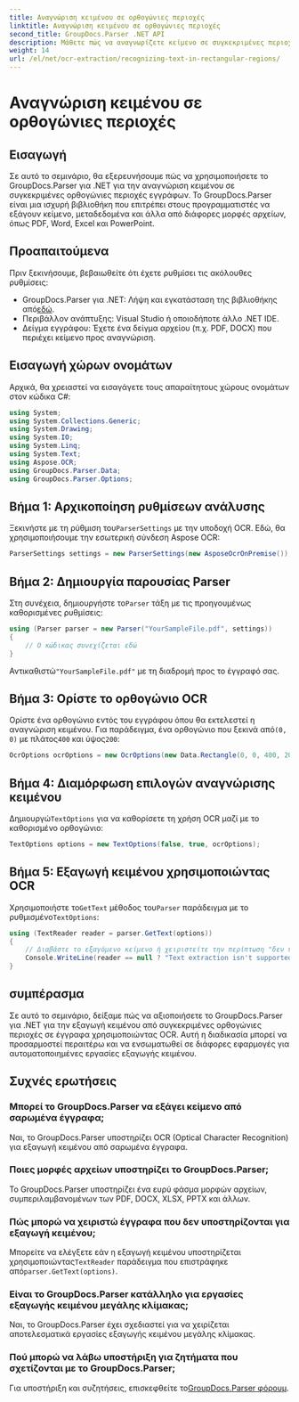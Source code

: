 ```yaml
---
title: Αναγνώριση κειμένου σε ορθογώνιες περιοχές
linktitle: Αναγνώριση κειμένου σε ορθογώνιες περιοχές
second_title: GroupDocs.Parser .NET API
description: Μάθετε πώς να αναγνωρίζετε κείμενο σε συγκεκριμένες περιοχές εγγράφων χρησιμοποιώντας το GroupDocs.Parser για .NET με δυνατότητες OCR.
weight: 14
url: /el/net/ocr-extraction/recognizing-text-in-rectangular-regions/
---
```


# Αναγνώριση κειμένου σε ορθογώνιες περιοχές

## Εισαγωγή
Σε αυτό το σεμινάριο, θα εξερευνήσουμε πώς να χρησιμοποιήσετε το GroupDocs.Parser για .NET για την αναγνώριση κειμένου σε συγκεκριμένες ορθογώνιες περιοχές εγγράφων. Το GroupDocs.Parser είναι μια ισχυρή βιβλιοθήκη που επιτρέπει στους προγραμματιστές να εξάγουν κείμενο, μεταδεδομένα και άλλα από διάφορες μορφές αρχείων, όπως PDF, Word, Excel και PowerPoint.
## Προαπαιτούμενα
Πριν ξεκινήσουμε, βεβαιωθείτε ότι έχετε ρυθμίσει τις ακόλουθες ρυθμίσεις:
-  GroupDocs.Parser για .NET: Λήψη και εγκατάσταση της βιβλιοθήκης από[εδώ](https://releases.groupdocs.com/parser/net/).
- Περιβάλλον ανάπτυξης: Visual Studio ή οποιοδήποτε άλλο .NET IDE.
- Δείγμα εγγράφου: Έχετε ένα δείγμα αρχείου (π.χ. PDF, DOCX) που περιέχει κείμενο προς αναγνώριση.

## Εισαγωγή χώρων ονομάτων
Αρχικά, θα χρειαστεί να εισαγάγετε τους απαραίτητους χώρους ονομάτων στον κώδικα C#:
```csharp
using System;
using System.Collections.Generic;
using System.Drawing;
using System.IO;
using System.Linq;
using System.Text;
using Aspose.OCR;
using GroupDocs.Parser.Data;
using GroupDocs.Parser.Options;
```
## Βήμα 1: Αρχικοποίηση ρυθμίσεων ανάλυσης
 Ξεκινήστε με τη ρύθμιση του`ParserSettings` με την υποδοχή OCR. Εδώ, θα χρησιμοποιήσουμε την εσωτερική σύνδεση Aspose OCR:
```csharp
ParserSettings settings = new ParserSettings(new AsposeOcrOnPremise());
```
## Βήμα 2: Δημιουργία παρουσίας Parser
 Στη συνέχεια, δημιουργήστε το`Parser` τάξη με τις προηγουμένως καθορισμένες ρυθμίσεις:
```csharp
using (Parser parser = new Parser("YourSampleFile.pdf", settings))
{
    // Ο κώδικας συνεχίζεται εδώ
}
```
 Αντικαθιστώ`"YourSampleFile.pdf"` με τη διαδρομή προς το έγγραφό σας.
## Βήμα 3: Ορίστε το ορθογώνιο OCR
 Ορίστε ένα ορθογώνιο εντός του εγγράφου όπου θα εκτελεστεί η αναγνώριση κειμένου. Για παράδειγμα, ένα ορθογώνιο που ξεκινά από`(0, 0)` με πλάτος`400` και ύψος`200`:
```csharp
OcrOptions ocrOptions = new OcrOptions(new Data.Rectangle(0, 0, 400, 200));
```
## Βήμα 4: Διαμόρφωση επιλογών αναγνώρισης κειμένου
 Δημιουργώ`TextOptions` για να καθορίσετε τη χρήση OCR μαζί με το καθορισμένο ορθογώνιο:
```csharp
TextOptions options = new TextOptions(false, true, ocrOptions);
```
## Βήμα 5: Εξαγωγή κειμένου χρησιμοποιώντας OCR
 Χρησιμοποιήστε το`GetText` μέθοδος του`Parser` παράδειγμα με το ρυθμισμένο`TextOptions`:
```csharp
using (TextReader reader = parser.GetText(options))
{
    // Διαβάστε το εξαγόμενο κείμενο ή χειριστείτε την περίπτωση "δεν υποστηρίζεται".
    Console.WriteLine(reader == null ? "Text extraction isn't supported" : reader.ReadToEnd());
}
```

## συμπέρασμα
Σε αυτό το σεμινάριο, δείξαμε πώς να αξιοποιήσετε το GroupDocs.Parser για .NET για την εξαγωγή κειμένου από συγκεκριμένες ορθογώνιες περιοχές σε έγγραφα χρησιμοποιώντας OCR. Αυτή η διαδικασία μπορεί να προσαρμοστεί περαιτέρω και να ενσωματωθεί σε διάφορες εφαρμογές για αυτοματοποιημένες εργασίες εξαγωγής κειμένου.

## Συχνές ερωτήσεις
### Μπορεί το GroupDocs.Parser να εξάγει κείμενο από σαρωμένα έγγραφα;
Ναι, το GroupDocs.Parser υποστηρίζει OCR (Optical Character Recognition) για εξαγωγή κειμένου από σαρωμένα έγγραφα.
### Ποιες μορφές αρχείων υποστηρίζει το GroupDocs.Parser;
Το GroupDocs.Parser υποστηρίζει ένα ευρύ φάσμα μορφών αρχείων, συμπεριλαμβανομένων των PDF, DOCX, XLSX, PPTX και άλλων.
### Πώς μπορώ να χειριστώ έγγραφα που δεν υποστηρίζονται για εξαγωγή κειμένου;
 Μπορείτε να ελέγξετε εάν η εξαγωγή κειμένου υποστηρίζεται χρησιμοποιώντας`TextReader` παράδειγμα που επιστράφηκε από`parser.GetText(options)`.
### Είναι το GroupDocs.Parser κατάλληλο για εργασίες εξαγωγής κειμένου μεγάλης κλίμακας;
Ναι, το GroupDocs.Parser έχει σχεδιαστεί για να χειρίζεται αποτελεσματικά εργασίες εξαγωγής κειμένου μεγάλης κλίμακας.
### Πού μπορώ να λάβω υποστήριξη για ζητήματα που σχετίζονται με το GroupDocs.Parser;
 Για υποστήριξη και συζητήσεις, επισκεφθείτε το[GroupDocs.Parser φόρουμ](https://forum.groupdocs.com/c/parser/17).